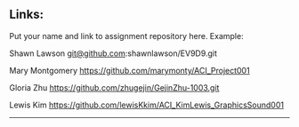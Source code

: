 
## Links:

Put your name and link to assignment repository here. Example:

Shawn Lawson    git@github.com:shawnlawson/EV9D9.git



Mary Montgomery https://github.com/marymonty/ACI_Project001


Gloria Zhu https://github.com/zhugejin/GejinZhu-1003.git


Lewis Kim https://github.com/lewisKkim/ACI_KimLewis_GraphicsSound001


----
